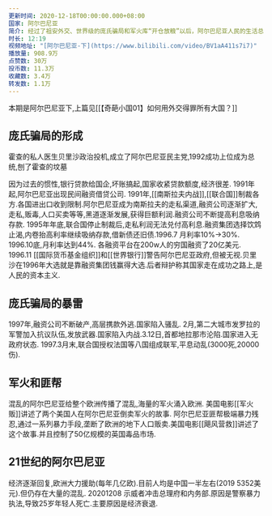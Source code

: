 ```yaml
---
更新时间: 2020-12-18T00:00:00.000+08:00
国家: 阿尔巴尼亚
简介: 经过了祖安外交、世界级的庞氏骗局和军火库“开仓放粮”以后，阿尔巴尼亚人民的生活总算走上了正轨。生在小国并不是一件幸运的事，阿尔巴尼亚今天的局面来之不易。
时长: 12:19
视频地址: "[阿尔巴尼亚-下](https://www.bilibili.com/video/BV1aA411s7i7)"
播放量: 908.9万
点赞数: 30万
投币数: 11.3万
收藏数: 3.4万
转发数: 1.1万
---
```

本期是阿尔巴尼亚下,上篇见[[【奇葩小国01】如何用外交得罪所有大国？]]

## 庞氏骗局的形成

霍查的私人医生贝里沙政治投机,成立了阿尔巴尼亚民主党,1992成功上位成为总统,刨了霍查的坟墓

因为过去的惯性,银行贷款给国企,坏账搞起,国家收紧贷款额度,经济很差.
1991年起,阿尔巴尼亚出现民间融资借贷公司.
1991年,[[南斯拉夫内战]],[[联合国]]制裁各方.各国进出口收到限制.阿尔巴尼亚成为南斯拉夫的走私渠道,融资公司逐渐扩大,走私,贩毒,人口买卖等等,黑道逐渐发展,获得巨额利润.融资公司不断提高利息吸纳存款.
1995年年底,联合国停止制裁后,走私利润无法兑付高利息.融资集团选择饮鸩止渴,内卷抬高利率继续吸纳存款,借新债还旧债.1996.7 月利率10%->30%. 1996.10底,月利率达到44%. 各融资平台在200w人的穷国融资了20亿美元.
1996.11 [[国际货币基金组织]]和[[世界银行]]警告阿尔巴尼亚政府,但被无视.贝里沙在1996年大选就是靠融资集团钱赢得大选.后者辩护称其国家走在成功之路上,是人民的资本主义.

## 庞氏骗局的暴雷

1997年,融资公司不断破产,高层携款外逃.国家陷入骚乱.
2月,第二大城市发罗拉的军警加入抗议队伍,发放武器.国家陷入内战.3.12日,首都地拉那市沦陷.国家进入无政府状态.
1997.3月末,联合国授权法国等八国组成联军,平息动乱(3000死,20000伤).

## 军火和匪帮

混乱的阿尔巴尼亚给整个欧洲传播了混乱,海量的军火涌入欧洲.
美国电影[[军火贩]]讲述了两个美国人在阿尔巴尼亚倒卖军火的故事.
阿尔巴尼亚匪帮极端暴力残忍,通过一系列暴力手段,垄断了欧洲的地下人口贩卖.美国电影[[飓风营救]]讲述了这个故事.并且控制了50亿规模的英国毒品市场.

## 21世纪的阿尔巴尼亚

经济逐渐回复,欧洲大力援助(每年几亿欧).目前人均是中国一半左右(2019 5352美元).但仍存在大量的混乱.
20201208 示威者冲击总理府和内务部.原因是警察暴力执法,导致25岁年轻人死亡.主要原因是经济衰退.